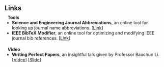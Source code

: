 <h1 id="links"></h1>

<h2 style="margin: 60px 0px 10px;">Links</h2>

<h4 style="margin:0 10px 0;">Tools</h4>

<ul style="margin:0 0 20px;">

  <li><strong>Science and Engineering Journal Abbreviations</strong>, an online tool for looking up journal name abbreviations. [<a href="https://woodward.library.ubc.ca/woodward/research-help/journal-abbreviations/" target="_blank" rel="noopener noreferrer">Link</a>]</li>

  <li><strong>IEEE BibTeX Modifier</strong>, an online tool for optimizing and modifying IEEE journal bib references. [<a href="https://mepeichun.github.io/ieee-bibtex-modifier/" target="_blank" rel="noopener noreferrer">Link</a>]</li>

</ul>

<h4 style="margin:0 10px 0;">Video</h4>

<ul style="margin:0 0 20px;">

  <li><strong>Writing Perfect Papers</strong>, an insightful talk given by Professor Baochun Li. [<a href="https://youtu.be/FxGo5hn8dTw">Video</a>] [<a href="https://iqua.ece.toronto.edu/papers/writing-perfect-papers-2021.pdf" target="_blank" rel="noopener noreferrer">Slide</a>]</li>

</ul>